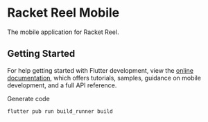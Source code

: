 # Racket Reel Mobile

The mobile application for Racket Reel.

## Getting Started

For help getting started with Flutter development, view the [online documentation](https://docs.flutter.dev/), which offers tutorials, samples, guidance on mobile development, and a full API reference.

Generate code

```sh
flutter pub run build_runner build
```